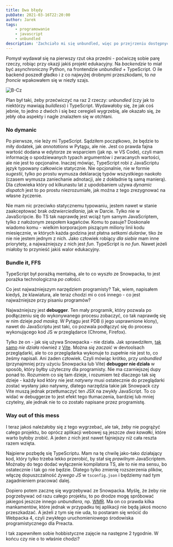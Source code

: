 ```yaml
---
title: Dwa błędy
pubDate: 2021-03-16T22:20:00
author: Jarek
tags:
    - programowanie
    - javascript
    - unbundled
description: 'Zachciało mi się unbundled, więc po przejrzeniu dostępnych opcji wybrałem Snowpack, ale już po tygodniu okazało się to sporym błędem. A właściwie dwoma, bo przy okazji chciałem łyknąć coś z TypeScriptu.'
---
```


Pomysł wydawał się na pierwszy rzut oka przedni - poćwiczę sobie parę rzeczy, robiąc przy okazji jakiś projekt edukacyjny. Na _backendzie_ to miał być asynchroniczny Python, na frontendzie _unbundled_ + TypeScript. O ile backend poszedł gładko i z co najwyżej drobnymi przeszkodami, to _na froncie_ wpakowałem się w niezły szajs.

![B-Cz](https://i.imgur.com/uERigGnh.jpg)

Plan był taki, żeby przećwiczyć na raz 2 rzeczy: _unbundled_ (czy jak to niektórzy mawiają _buildless_) i TypeScript. Wydawałoby się, że jak coś jebnie, to jedno z dwóch i się bez ceregieli wygrzebię, ale okazało się, że jebły oba aspekty i nagle znalazłem się w otchłani.

### No dymanic

Po pierwsze, nie leży mi TypeScript. Sądziłem początkowo, że będzie to miły dodatek, jak _annotations_ w Pytągu, ale nie. Jest co prawda fajna wartość dodana w edytorze ze wsparciem (jak np. w VS Code), czyli mam informację o spodziewanych typach argumentów i zwracanych wartości, ale nie jest to opcjonalne. Inaczej mówiąc, TypeScript robi z JavaScriptu język typowany całkowicie statycznie. Nie opcjonalnie, nie w formie _sugestii_, tylko po prostu wymusza deklarację typów wszystkiego naokoło (czasem wymusza zaniechanie adnotacji, ale z dokładnie tą samą manierą). Dla człowieka który od kilkunastu lat z upodobaniem używa _dynamic dispatch_ jest to po prostu niezrozumiałe, jak można z tego zrezygnować na własne życzenie.

Nie mam nic przeciwko statycznemu typowaniu, jestem nawet w stanie zaakceptować brak _odzwierciedlania_, jak w Darcie. Tylko nie w JavaScripcie. Bo TS tak naprawdę jest wciąż tym samym JavaScriptem, tylko z nałożonym zespołem kagańców. Komu to pasuje? Doskonale wiadomo komu - wielkim korporacjom piszącym miliony linii kodu miesięcznie, w których każda godzina jest płatna _setkami dularów_, tiko że nie nie jestem jednym z nich. Jako człowiek robiący _dla siebie_ mam inne priorytety, a najważniejszy z nich jest _fun_. TypeScript is _no fun_. Nawet jeżeli miałoby to przynieść jakiś walor edukacyjny.

### Bundle it, FFS

TypeScript był porażką mentalną, ale to co wyszło ze Snowpacka, to jest porażka technologiczna _po całości_.

Co jest najważniejszym narzędziem programisty? Tak, wiem, napisałem kiedyś, że klawiatura, ale teraz chodzi mi o coś innego - co jest najważniejsze przy pisaniu programów?

Najważniejszy jest **debugger**. Ten mały programik, który pozwala po podłączeniu się do wykonywanego procesu zobaczyć, co tak naprawdę się w nim dzieje _pod maską_. W Pytągu jest PDB (i jego usprawnione klony), nawet do JavaScriptu jest taki, co pozwala podłączyć się do procesu wykonującego kod JS w przeglądarce (Chrome, Firefox).

Tylko że on - jak się używa Snowpacka - nie działa. Jak sprawdziłem, [tak samo](https://github.com/vitejs/vite/issues?q=is%3Aissue+debugger) _nie działa_ również z [Vite](https://vitejs.dev/). Można _się zaczaić_ w devtoolsach przeglądarki, ale to co przeglądarka wykonuje to zupełnie nie jest to, co żeśmy napisali. Ani żaden człowiek. Czyli mówiąc krótko, przy _unbundled_ (przynajmniej przy użyciu Snowpacka lub Vite) **debugger nie działa** w sposób, który byłby użyteczny dla programisty. Nie ma czarniejszej dupy ponad to. Rozumiem co się tam dzieje, i rozumiem też dlaczego tak się dzieje - każdy kod który nie jest _natywny_ musi ostatecznie do przeglądarki zostać wysłany jako natywny, dlatego narzędzia takie jak Snowpack czy Vite muszą jednak przetłumaczyć ten JSX na zwykły JavaScript. To co widać w debuggerze to jest efekt tego tłumaczenia, bardziej lub mniej czytelny, ale jednak nie to co zostało napisane przez programistę.

### Way out of this mess

I teraz jakoś należałoby się z tego wygrzebać, ale tak, żeby nie pogrążyć całego projektu, bo oprócz aplikacji webowej są jeszcze _dwa kawałki_, które warto byłoby zrobić. A jeden z nich jest nawet fajniejszy niż cała reszta razem wzięta.

Najpierw pozbędę się TypeScriptu. Mam na tę chwilę jako-tako działający kod, który tylko trzeba lekko przerobić, by stał się *prawilnym* JavaScriptem. Możnaby do tego dodać wyłączenie kompilatora TS, ale to nie ma sensu, bo ostatecznie i tak go nie będzie. Dlatego tylko zmienię rozszerzenia plików, włączę dopuszczalność _żywego JS_ w `tsconfig.json` i będziemy nad tym zagadnieniem pracować dalej.

Dopiero potem zacznę się wygrzebywać ze Snowpacka. Myślę, że żeby nie pogrzebywać od razu całego projektu, to po drodze mogę spróbować jakiegoś jeszcze innego _unbundlera_, np. [WMR](https://github.com/preactjs/wmr). Ma on co prawda kilka mankamentów, które jednak w przypadku tej aplikacji nie będą jakoś mocno przeszkadzać. A jeżeli z tym się nie uda, to postaram się wrócić do Webpacka 4, czyli zwykłego uruchomieniowego środowiska programistycznego dla Preacta.

I tak zapewniłem sobie hobbistyczne zajęcie na następne 2 tygodnie. W końcu czy nie o to właśnie chodzi?
